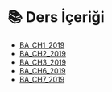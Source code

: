 # 📚 Ders İçeriği

<!--Index-->

- [BA_CH1_2019](./BA_CH1_2019.pdf)
- [BA_CH2_2019](./BA_CH2_2019.pdf)
- [BA_CH3_2019](./BA_CH3_2019.pdf)
- [BA_CH6_2019](./BA_CH6_2019.pdf)
- [BA_CH7_2019](./BA_CH7_2019.pdf)

<!--Index-->
